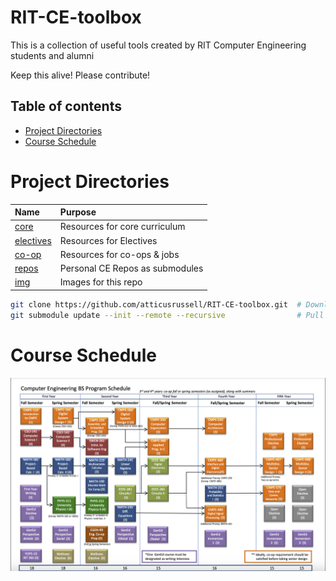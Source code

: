 # RIT-CE-toolbox
This is a collection of useful tools created by RIT Computer Engineering students and alumni

Keep this alive! Please contribute!

## Table of contents
- [Project Directories](#project-directories)
- [Course Schedule](#course-schedule)


# Project Directories
| Name                           | Purpose                                       | 
| :--                            | :--                                           |
|[core](/core)                   | Resources for core curriculum                 |
|[electives](/electives)         | Resources for Electives                       |
|[co-op](/co-op)                 | Resources for co-ops & jobs                   |
|[repos](/repos )                | Personal CE Repos as submodules               |
|[img](/img)                     | Images for this repo                          |

```bash
git clone https://github.com/atticusrussell/RIT-CE-toolbox.git  # Download this repo locally
git submodule update --init --remote --recursive                # Pull all the submodules too
```

# Course Schedule
<img src="BS_2020_Flowchart.png">